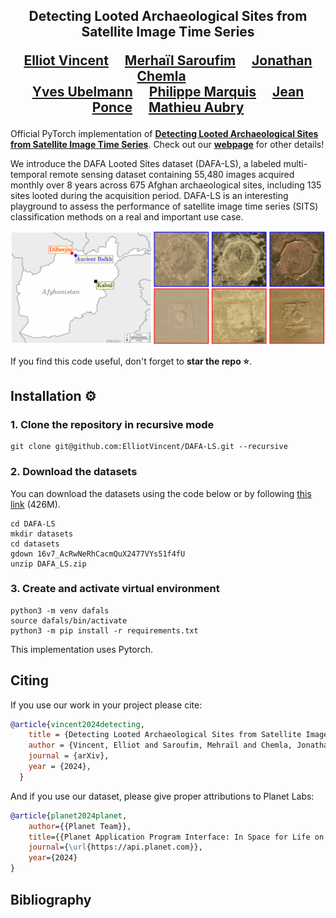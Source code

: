 <div align="center">
<h2>
Detecting Looted Archaeological Sites from Satellite Image Time Series

<a href="https://imagine.enpc.fr/~elliot.vincent/">Elliot Vincent</a>&emsp;
<a href="https://iconem.fr/">Merhaïl Saroufim</a>&emsp;
<a href="https://iconem.fr/">Jonathan Chemla</a>&emsp;  
<a href="https://iconem.fr/">Yves Ubelmann</a>&emsp;
<a href="https://www.e-patrimoines.org/patrimoine/new_interactive_ress/la-delegation-archeologique-francaise-en-afghanistan/">Philippe Marquis</a>&emsp;
<a href="https://www.di.ens.fr/~ponce/">Jean Ponce</a>&emsp;
<a href="https://imagine.enpc.fr/~aubrym/">Mathieu Aubry</a>

<p></p>

</h2>
</div>

Official PyTorch implementation of [**Detecting Looted Archaeological Sites from Satellite Image Time Series**](https://github.com/ElliotVincent/DAFA-LS).
Check out our [**webpage**](https://imagine.enpc.fr/~elliot.vincent/) for other details!

We introduce the DAFA Looted Sites dataset (DAFA-LS), a labeled multi-temporal remote sensing dataset containing 55,480 images acquired monthly over 8 years across 675 Afghan archaeological sites, including 135 sites looted during the acquisition period. DAFA-LS is an interesting playground to assess the performance of satellite image time series (SITS) classification methods on a real and important use case.

![alt text](https://github.com/ElliotVincent/DAFA-LS/blob/main/dafals_teaser.png?raw=true)

If you find this code useful, don't forget to <b>star the repo :star:</b>.


## Installation :gear:

### 1. Clone the repository in recursive mode

```
git clone git@github.com:ElliotVincent/DAFA-LS.git --recursive
```

### 2. Download the datasets

You can download the datasets using the code below or by following [this link](https://drive.google.com/file/d/16v7_AcRwNeRhCacmQuX2477VYs51f4fU/view) (426M).

```
cd DAFA-LS
mkdir datasets
cd datasets
gdown 16v7_AcRwNeRhCacmQuX2477VYs51f4fU
unzip DAFA_LS.zip
```

### 3. Create and activate virtual environment

```
python3 -m venv dafals
source dafals/bin/activate
python3 -m pip install -r requirements.txt
```
This implementation uses Pytorch.

## Citing

If you use our work in your project please cite:

```bibtex
@article{vincent2024detecting,
    title = {Detecting Looted Archaeological Sites from Satellite Image Time Serie},
    author = {Vincent, Elliot and Saroufim, Mehraïl and Chemla, Jonathan and Ubelmann, Yves and Marquis, Philippe and Ponce, Jean and Aubry, Mathieu},
    journal = {arXiv},
    year = {2024},
  }
```

And if you use our dataset, please give proper attributions to Planet Labs:

```bibtex
@article{planet2024planet,
    author={{Planet Team}},
    title={{Planet Application Program Interface: In Space for Life on Earth (San Francisco, CA)}},
    journal={\url{https://api.planet.com}},
    year={2024}
}
```

## Bibliography
